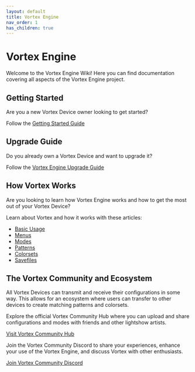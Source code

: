 ```yaml
---
layout: default
title: Vortex Engine
nav_order: 1
has_children: true
---
```


# Vortex Engine

Welcome to the Vortex Engine Wiki! Here you can find documentation covering all aspects of the Vortex Engine project.

## Getting Started

Are you a new Vortex Device owner looking to get started?

Follow the [Getting Started Guide](getting_started.html)

## Upgrade Guide

Do you already own a Vortex Device and want to upgrade it?

Follow the [Vortex Engine Upgrade Guide](upgrade_guide.html)

## How Vortex Works

Are you looking to learn how Vortex Engine works and how to get the most out of your Vortex Device?

Learn about Vortex and how it works with these articles:

 - [Basic Usage](basic_usage.html)
 - [Menus](menus.html)
 - [Modes](modes.html)
 - [Patterns](patterns.html)
 - [Colorsets](colorsets.html)
 - [Savefiles](savefile_format.html)

## The Vortex Community and Ecosystem

All Vortex Devices can transmit and receive their configurations in some way. This allows for an ecosystem where users can transfer to other devices to create matching patterns and colorsets.

Explore the official Vortex Community Hub where you can upload and share configurations and modes with friends and other lightshow artists.

[Visit Vortex Community Hub](https://vortex.community)

Join the Vortex Community Discord to share your experiences, enhance your use of the Vortex Engine, and discuss Vortex with other enthusiasts.

[Join Vortex Community Discord](https://discord.gg/FnbKjPgy)
